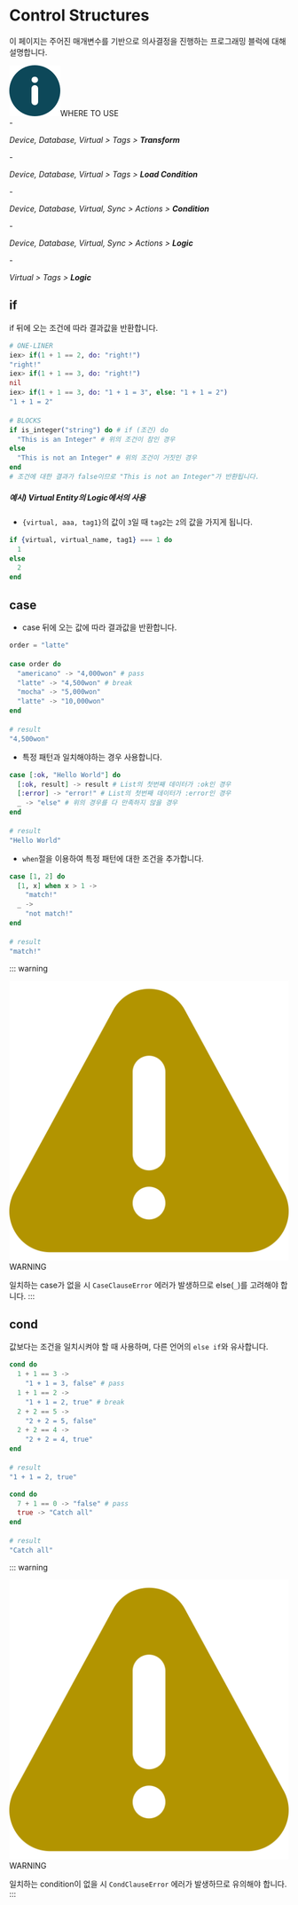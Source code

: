 # Control Structures
이 페이지는 주어진 매개변수를 기반으로 의사결정을 진행하는 프로그래밍 블럭에 대해 설명합니다.
<div class="info">
  <div class="info-title"><img src="../../img/icon/info.svg">WHERE TO USE</div>
  - <p><em>Device, Database, Virtual > Tags > <b>Transform</b></em></p>
  - <p><em>Device, Database, Virtual > Tags > <b>Load Condition</b></em></p>
  - <p><em>Device, Database, Virtual, Sync > Actions > <b>Condition</b></em></p>
  - <p><em>Device, Database, Virtual, Sync > Actions > <b>Logic</b></em></p>
  - <p><em>Virtual > Tags > <b>Logic</b></em></p>
</div>

## if
if 뒤에 오는 조건에 따라 결과값을 반환합니다.
``` elixir
# ONE-LINER
iex> if(1 + 1 == 2, do: "right!")
"right!" 
iex> if(1 + 1 == 3, do: "right!")
nil 
iex> if(1 + 1 == 3, do: "1 + 1 = 3", else: "1 + 1 = 2")  
"1 + 1 = 2"

# BLOCKS
if is_integer("string") do # if (조건) do 
  "This is an Integer" # 위의 조건이 참인 경우
else
  "This is not an Integer" # 위의 조건이 거짓인 경우
end
# 조건에 대한 결과가 false이므로 "This is not an Integer"가 반환됩니다.
```
##### 예시) Virtual Entity의 Logic에서의 사용
- `{virtual, aaa, tag1}`의 값이 `3`일 때 `tag2`는 `2`의 값을 가지게 됩니다.  

``` elixir
if {virtual, virtual_name, tag1} === 1 do
  1
else
  2
end
```
## case
- case 뒤에 오는 값에 따라 결과값을 반환합니다.
``` elixir
order = "latte"

case order do
  "americano" -> "4,000won" # pass
  "latte" -> "4,500won" # break
  "mocha" -> "5,000won"
  "latte" -> "10,000won"
end

# result
"4,500won"
```
- 특정 패턴과 일치해야하는 경우 사용합니다.
``` elixir
case [:ok, "Hello World"] do
  [:ok, result] -> result # List의 첫번째 데이터가 :ok인 경우
  [:error] -> "error!" # List의 첫번째 데이터가 :error인 경우
  _ -> "else" # 위의 경우를 다 만족하지 않을 경우
end

# result
"Hello World"
```
- `when`절을 이용하여 특정 패턴에 대한 조건을 추가합니다.
``` elixir
case [1, 2] do
  [1, x] when x > 1 ->
    "match!"
  _ ->
    "not match!"
end

# result
"match!"
```
::: warning <p class="custom-block-title"><img src="../../img/icon/warning.svg">WARNING</p>
일치하는 case가 없을 시 `CaseClauseError` 에러가 발생하므로 else(`_`)를 고려해야 합니다.
:::

## cond
값보다는 조건을 일치시켜야 할 때 사용하며, 다른 언어의 `else if`와 유사합니다.
<!-- 여러 패턴에 대해 매치할 때 사용합니다. _ 변수는 위에서 일치하는 값이 없을 때 선택됩니다. 일치하는 값도  -->
``` elixir
cond do
  1 + 1 == 3 ->
    "1 + 1 = 3, false" # pass
  1 + 1 == 2 ->
    "1 + 1 = 2, true" # break
  2 + 2 == 5 ->
    "2 + 2 = 5, false"
  2 + 2 == 4 ->
    "2 + 2 = 4, true"
end

# result
"1 + 1 = 2, true"
```
``` elixir
cond do
  7 + 1 == 0 -> "false" # pass
  true -> "Catch all"
end

# result
"Catch all"
```
::: warning <p class="custom-block-title"><img src="../../img/icon/warning.svg">WARNING</p>
일치하는 condition이 없을 시 `CondClauseError` 에러가 발생하므로 유의해야 합니다.
:::